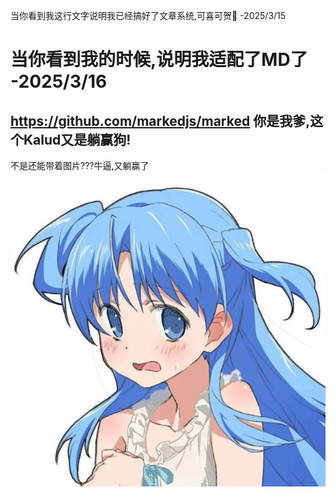 当你看到我这行文字说明我已经搞好了文章系统,可喜可贺🥰 -2025/3/15
# 当你看到我的时候,说明我适配了MD了 -2025/3/16
## https://github.com/markedjs/marked 你是我爹,这个Kalud又是躺赢狗!
不是还能带着图片???牛逼,又躺赢了
![Image](/resource/article/articles/article1/test.png)

